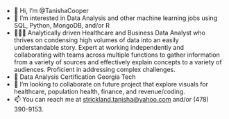 - 👋 Hi, I’m @TanishaCooper
- 👀 I’m interested in Data Analysis and other machine learning jobs using SQL, Python, MongoDB, and/or R
- 👩🏾‍💻 Analytically driven Healthcare and Business Data Analyst who thrives on condensing high volumes of data into an easily understandable story. Expert at working independently and collaborating with teams across multiple functions to gather information from a variety of sources and effectively explain concepts to a variety of audiences. Proficient in addressing complex challenges.
- 🌱 Data Analysis Certification Georgia Tech
- 💞️ I’m looking to collaborate on future project that explore visuals for healthcare, population health, finance, and revenue/coding.
- 📫 You can reach me at strickland.tanisha@yahoo.com and/or (478) 390-9153.

<!---
TanishaCooper/TanishaCooper is a ✨ special ✨ repository because its `README.md` (this file) appears on your GitHub profile.
You can click the Preview link to take a look at your changes.
--->

